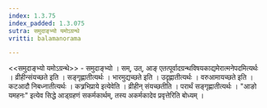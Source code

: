 ```yaml
---
index: 1.3.75
index_padded: 1.3.075
sutra: समुदाङ्भ्यो यमोऽग्रन्थे
vritti: balamanorama

---
```

<<समुदाङ्भ्यो यमोऽग्रन्थे>> - समुदाङ्भ्यो । सम्, उत्, आङ् एतत्पूर्वादग्रन्थविषयकाद्यमेरात्मनेपदमित्यर्थः । व्रीहीन्संयच्छते इति । सङ्गृह्णातीत्यर्थः । भारमुद्यच्छते इति । उदृह्णातीत्यर्थः । वरुआमायच्छते इति । कटआदौ निबध्नातीत्यर्थः । कत्र्रभिप्राये इत्येवेति । व्रीहीन् संयच्छतीति । परार्थं सङ्गृह्णातीत्यर्थः । "आङो यमहनः" इत्येव सिद्धे आड्ग्रहणं सकर्मकार्थम्, तस्य अकर्मकादेव प्रवृत्तेरिति बोध्यम् ।
